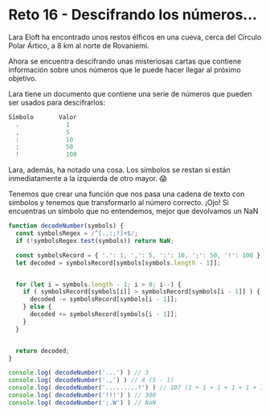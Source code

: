# Reto 16 - Descifrando los números...

Lara Eloft ha encontrado unos restos élficos en una cueva, cerca del Círculo Polar Ártico, a 8 km al norte de Rovaniemi.

Ahora se encuentra descifrando unas misteriosas cartas que contiene información sobre unos números que le puede hacer llegar al próximo objetivo.

Lara tiene un documento que contiene una serie de números que pueden ser usados para descifrarlos:

```jsx harmony
Símbolo       Valor
  .             1
  ,             5
  :             10
  ;             50
  !             100
```

Lara, además, ha notado una cosa. Los símbolos se restan si están inmediatamente a la izquierda de otro mayor. 😱

Tenemos que crear una función que nos pasa una cadena de texto con símbolos y tenemos que transformarlo al número correcto. ¡Ojo! Si encuentras un símbolo que no entendemos, mejor que devolvamos un NaN

```jsx harmony
function decodeNumber(symbols) {
  const symbolsRegex = /^[.,:;!]+$/;
  if (!symbolsRegex.test(symbols)) return NaN;

  const symbolsRecord = { '.': 1, ',': 5, ':': 10, ';': 50, '!': 100 };
  let decoded = symbolsRecord[symbols[symbols.length - 1]];


  for (let i = symbols.length - 1; i > 0; i--) {
    if ( symbolsRecord[symbols[i]] > symbolsRecord[symbols[i - 1]] ) {
      decoded -= symbolsRecord[symbols[i - 1]];
    } else {
      decoded += symbolsRecord[symbols[i - 1]];
    }
  }


  return decoded;
}

console.log( decodeNumber('...') ) // 3
console.log( decodeNumber('.,') ) // 4 (5 - 1)
console.log( decodeNumber('.........!') ) // 107 (1 + 1 + 1 + 1 + 1 + 1 + 1 - 1 + 100)
console.log( decodeNumber('!!!') ) // 300
console.log( decodeNumber(';.W') ) // NaN
```